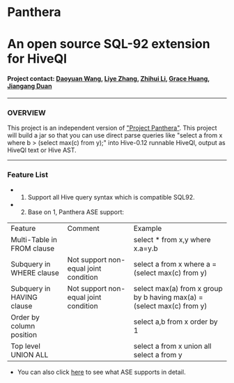 Panthera
=====================
# An open source SQL-92 extension for HiveQl #

#### Project contact: [Daoyuan Wang](mailto:daoyuan.wang@intel.com), [Liye Zhang](mailto:liye.zhang@intel.com), [Zhihui Li](mailto:zhihui.li@intel.com), [Grace Huang](mailto:jie.huang@intel.com), [Jiangang Duan](mailto:jiangang.duan@intel.com)
---
### OVERVIEW ###

This project is an independent version of ["Project Panthera"](<https://github.com/intel-hadoop/project-panthera-ase>).
This project will build a jar so that you can use direct parse queries like "select a from x where b > (select max(c) from y);" into Hive-0.12 runnable HiveQl,
output as HiveQl text or Hive AST.

---
### Feature List ###
 - 1. Support all Hive query syntax which is compatible SQL92.
 - 2. Base on 1, Panthera ASE support:

<table>
   <tr>
      <td>Feature</td>
      <td>Comment</td>
      <td>Example </td>
   </tr>
   <tr>
      <td>Multi-Table in FROM clause</td>
      <td></td>
      <td>select * from x,y where x.a=y.b </td>
   </tr>
   <tr>
      <td>Subquery in WHERE clause</td>
      <td>Not support non-equal joint condition </td>
      <td>select a from x where a = (select max(c) from y) </td>
   </tr>
   <tr>
      <td>Subquery in HAVING clause</td>
      <td>Not support non-equal joint condition </td>
      <td>select max(a) from x group by b having max(a) = (select max(c) from y) </td>
   </tr>
   <tr>
      <td>Order by column position</td>
      <td></td>
      <td>select a,b from x order by 1 </td>
   </tr>
   <tr>
      <td>Top level UNION ALL</td>
      <td></td>
      <td>select a from x union all select a from y </td>
   </tr>
</table>

 - You can also click [here](http://intel-hadoop.github.io/project-panthera-ase/) to see what ASE supports in detail.

